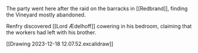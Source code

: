 The party went here after the raid on the barracks in [[Redbrand]], finding the Vineyard mostly abandoned.

Renfry discovered [[Lord Ædelhoff]] cowering in his bedroom, claiming that the workers had left with his brother.

[[Drawing 2023-12-18 12.07.52.excalidraw]]
